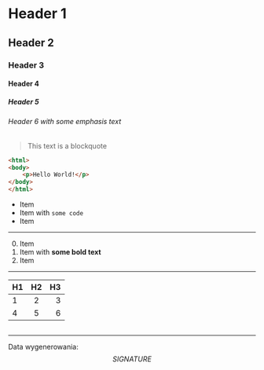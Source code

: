 # Header 1

## Header 2

### Header 3

#### Header 4

##### Header 5

###### Header 6 with _some emphasis text_

> This text is a blockquote

```html
<html>
<body>
    <p>Hello World!</p>
</body>
</html>
```

- Item
- Item with `some code`
- Item

<hr/>

0. Item
0. Item with **some bold text**
0. Item

<hr/>

H1 | H2 | H3
:--- | :---: | ---:
1 | 2 | 3
4 | 5 | 6

<img src="https://picsum.photos/500/50" alt=""/>

---

Data wygenerowania: $$SIGNATURE$$
